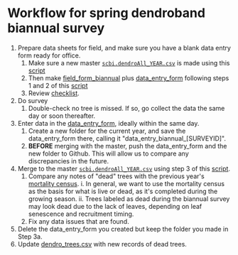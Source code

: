 # Workflow for spring dendroband biannual survey

1. Prepare data sheets for field, and make sure you have a blank data entry form ready for office.
    1. Make sure a new master [`scbi.dendroAll_YEAR.csv`](https://github.com/SCBI-ForestGEO/Dendrobands/tree/master/data) is made using this [script](https://github.com/SCBI-ForestGEO/Dendrobands/blob/master/Rscripts/survey_forms/new_scbidendroAll_%5BYEAR%5D.R)
    1. Then make [field_form_biannual](https://github.com/SCBI-ForestGEO/Dendrobands/tree/master/resources/field_forms) plus [data_entry_form](https://github.com/SCBI-ForestGEO/Dendrobands/tree/master/resources/data_entry_forms) following steps 1 and 2 of this [script](https://github.com/SCBI-ForestGEO/Dendrobands/blob/master/Rscripts/survey_forms/intraannual_survey.R)
    1. Review [checklist](https://github.com/SCBI-ForestGEO/Dendrobands/tree/master/resources/field_forms).
2. Do survey
    1. Double-check no tree is missed. If so, go collect the data the same day or soon thereafter.
3. Enter data in the [data_entry_form](https://github.com/SCBI-ForestGEO/Dendrobands/tree/master/resources/data_entry_forms), ideally within the same day.
    1. Create a new folder for the current year, and save the data_entry_form there, calling it "data_entry_biannual_[SURVEYID]".
    1. **BEFORE** merging with the master, push the data_entry_form and the new folder to Github. This will allow us to compare any discrepancies in the future.
4. Merge to the master [`scbi.dendroAll_YEAR.csv`](https://github.com/SCBI-ForestGEO/Dendrobands/tree/master/data) using step 3 of this [script](https://github.com/SCBI-ForestGEO/Dendrobands/blob/master/Rscripts/survey_forms/intraannual_survey.R).
    1. Compare any notes of "dead" trees with the previous year's [mortality census](https://github.com/SCBI-ForestGEO/SCBI-ForestGEO-Data/tree/master/tree_mortality/data).
        i. In general, we want to use the mortality census as the basis for what is live or dead, as it's completed during the growing season.
        ii. Trees labeled as dead during the biannual survey may look dead due to the lack of leaves, depending on leaf senescence and recruitment timing.
    1. Fix any data issues that are found.
5. Delete the data_entry_form you created but keep the folder you made in Step 3a.
6. Update [dendro_trees.csv](https://github.com/SCBI-ForestGEO/Dendrobands/blob/master/data/dendro_trees.csv) with new records of dead trees.
